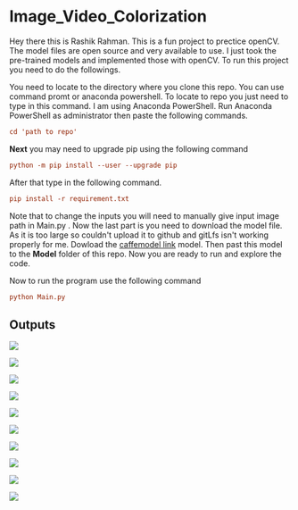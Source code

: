 # Image_Video_Colorization
 
Hey there this is Rashik Rahman. This is a fun project to prectice openCV. The model files are open source and very available to use. I just took the pre-trained models and implemented those with openCV. To run this project you need to do the followings.

You need to locate to the directory where you clone this repo. You can use command promt
or anaconda powershell. To locate to repo you just need to type in this command. I am using Anaconda PowerShell. Run Anaconda PowerShell as administrator then paste the following commands.

```ini
cd 'path to repo'
```

**Next** you may need to upgrade pip using the following command
```ini
python -m pip install --user --upgrade pip
```

After that type in the following command.

```ini
pip install -r requirement.txt
```

Note that to change the inputs you will need to manually give input image path in Main.py . Now the last part is you need to download the model file. As it is too large so couldn't upload it to github and gitLfs isn't working properly for me. Dowload the [caffemodel link](https://people.eecs.berkeley.edu/~rich.zhang/projects/2016_colorization/files/demo_v2/colorization_release_v2.caffemodel) model. Then past this model to the **Model** folder of this repo. Now you are ready to run and explore the code.

Now to run the program use the following command

```ini
python Main.py
```

## Outputs

![]("Output/2.jpg")

![]('Output/3.jpg')

![]('Output/5.jpg')

![]('Output/6.jpg')

![]('Output/7.jpg')

![]('Output/1.PNG')

![]('Output/2.PNG')

![]('Output/3.PNG')

![]('Output/4.PNG')

![]('Output/5.PNG')